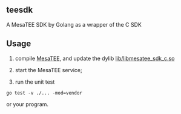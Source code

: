 ## teesdk 
A MesaTEE SDK by Golang as a wrapper of the C SDK

## Usage 
1. compile [MesaTEE](https://github.com/apache/incubator-teaclave), and update the dylib [lib/libmesatee_sdk_c.so](./lib/libmesatee_sdk_c.so)

2. start the MesaTEE service;

3. run the unit test  
```
go test -v ./... -mod=vendor
```
or your program.
